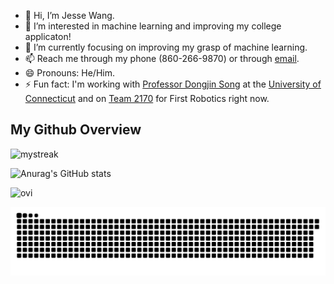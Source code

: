 - 👋 Hi, I’m Jesse Wang.
- 👀 I’m interested in machine learning and improving my college applicaton!
- 🌱 I’m currently focusing on improving my grasp of machine learning.
- 📫 Reach me through my phone (860-266-9870) or through [email](jessewang2158@gmail.com).
- 😄 Pronouns: He/Him.
- ⚡ Fun fact: I'm working with [Professor Dongjin Song](https://github.com/songdj) at the [University of Connecticut](https://github.com/uconn) and on [Team 2170](https://github.com/Team2170) for First Robotics right now.


## My Github Overview

<img src="https://github-readme-streak-stats.herokuapp.com/?user=JesseW2158&theme=ambient_gradient" alt="mystreak"/>
  
![Anurag's GitHub stats](https://github-readme-stats.vercel.app/api?username=JesseW2158&theme=ambient_gradient&show_icons=true)

<img src="https://github-readme-stats.vercel.app/api/top-langs?username=JesseW2158&show_icons=true&locale=en&layout=compact&theme=ambient_gradient" alt="ovi" />

![Snake animation](https://raw.githubusercontent.com/JesseW2158/JesseW2158/output/github-contribution-grid-snake-dark.svg)
